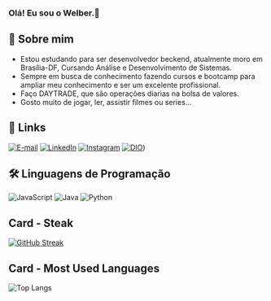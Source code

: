 
### Olá! Eu sou o Welber.👋

## 🚀 Sobre mim
- Estou estudando para ser desenvolvedor beckend, atualmente moro em Brasília-DF, Cursando Análise e Desenvolvimento de Sistemas.
- Sempre em busca de conhecimento fazendo cursos e bootcamp para ampliar meu conhecimento e ser um excelente profissional.
- Faço DAYTRADE, que são operações diarias na bolsa de valores.
- Gosto muito de jogar, ler, assistir filmes ou series...

## 🔗 Links

[![E-mail](https://img.shields.io/badge/-Email-000?style=for-the-badge&logo=microsoft-outlook&logoColor=FFFFFF&color:FFF)](mailto:)
[![LinkedIn](https://img.shields.io/badge/-LinkedIn-000?style=for-the-badge&logo=linkedin&logoColor=FFFFFF&color:FFF)](https://www.linkedin.com/in/welberribeiro/)
[![Instagram](https://img.shields.io/badge/-Instagram-000?style=for-the-badge&logo=instagram&logoColor=FFFFFF&color:FFF)](https://www.instagram.com/welberribeir0/)
[![DIO](https://web.dio.me/favicon/favicon-32x32.png)](https://web.dio.me/users/Welber))


## 🛠 Linguagens de Programação
![JavaScript](https://img.shields.io/badge/JavaScript-000?style=for-the-badge&logo=javascript)
 ![Java](https://img.shields.io/badge/Java-000?style=for-the-badge&logo=java)
![Python](https://img.shields.io/badge/Python-000?style=for-the-badge&logo=python)

## Card - Steak

[![GitHub Streak](https://streak-stats.demolab.com/?user=welber16&theme=dark&background=000&border=FFFFFF&dates=FFFFFF)](https://git.io/streak-stats)

## Card - Most Used Languages

![Top Langs](https://github-readme-stats-git-masterrstaa-rickstaa.vercel.app/api/top-langs/?username=welber16&bg_color=000&border_color=30A3DC&title_color=FFf00FFff&text_color=FFFFFF)



